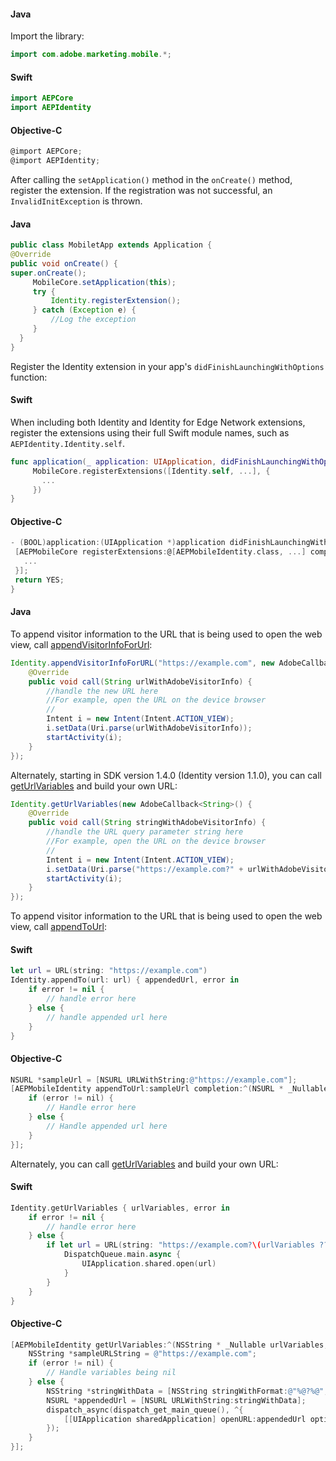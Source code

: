 <Variant platform="android" task="add" repeat="3"/>

#### Java

Import the library:

```java
import com.adobe.marketing.mobile.*;
```

<Variant platform="ios-aep" task="add" repeat="4"/>

#### Swift

```swift
import AEPCore
import AEPIdentity
```

#### Objective-C

```objectivec
@import AEPCore;
@import AEPIdentity;
```

<!-- <Variant platform="react-native" task="add" repeat="2"/>

#### JavaScript

```jsx
import {ACPIdentity} from '@adobe/react-native-acpcore';
```

<Variant platform="flutter" task="add" repeat="2"/>

#### Dart

```dart
import 'package:flutter_acpcore/flutter_acpidentity.dart';
``` -->

<Variant platform="android" task="register" repeat="3"/>

After calling the `setApplication()` method in the `onCreate()` method, register the extension. If the registration was not successful, an `InvalidInitException` is thrown.

#### Java

```java
public class MobiletApp extends Application {
@Override
public void onCreate() {
super.onCreate();
     MobileCore.setApplication(this);
     try {
         Identity.registerExtension();
     } catch (Exception e) {
         //Log the exception
     }
  }
}
```

<Variant platform="ios-aep" task="register" repeat="6"/>

Register the Identity extension in your app's `didFinishLaunchingWithOptions` function:

#### Swift

When including both Identity and Identity for Edge Network extensions, register the extensions using their full Swift module names, such as `AEPIdentity.Identity.self`.

```swift
func application(_ application: UIApplication, didFinishLaunchingWithOptions launchOptions: [UIApplication.LaunchOptionsKey: Any]?) -> Bool {
     MobileCore.registerExtensions([Identity.self, ...], {
       ...
     })
}
```

#### Objective-C

```objectivec
- (BOOL)application:(UIApplication *)application didFinishLaunchingWithOptions:(NSDictionary *)launchOptions {
 [AEPMobileCore registerExtensions:@[AEPMobileIdentity.class, ...] completion:^{
   ...
 }];
 return YES;
}
```

<!-- <Variant platform="react-native" task="register" repeat="1"/>

When using React Native, registering Identity with Mobile Core should be done in native code, which is shown under the Android and iOS tabs.

<Variant platform="flutter" task="register" repeat="1"/>

When using Flutter, registering Identity with Mobile Core should be done in native code, which is shown under the Android and iOS tabs. -->

<Variant platform="android" task="implement" repeat="5"/>

#### Java

To append visitor information to the URL that is being used to open the web view, call [appendVisitorInfoForUrl](#appendtourl-appendvisitorinfoforurl):

```java
Identity.appendVisitorInfoForURL("https://example.com", new AdobeCallback<String>() {    
    @Override    
    public void call(String urlWithAdobeVisitorInfo) {        
        //handle the new URL here        
        //For example, open the URL on the device browser        
        //        
        Intent i = new Intent(Intent.ACTION_VIEW);        
        i.setData(Uri.parse(urlWithAdobeVisitorInfo));        
        startActivity(i);    
    }
});
```

Alternately, starting in SDK version 1.4.0 (Identity version 1.1.0), you can call [getUrlVariables](#geturlvariables) and build your own URL:

```java
Identity.getUrlVariables(new AdobeCallback<String>() {    
    @Override    
    public void call(String stringWithAdobeVisitorInfo) {        
        //handle the URL query parameter string here 
        //For example, open the URL on the device browser        
        //        
        Intent i = new Intent(Intent.ACTION_VIEW);        
        i.setData(Uri.parse("https://example.com?" + urlWithAdobeVisitorInfo));        
        startActivity(i);    
    }
});
```

<Variant platform="ios-aep" task="implement" repeat="10"/>

To append visitor information to the URL that is being used to open the web view, call [appendToUrl](./api-reference.md#appendtourl-appendvisitorinfoforurl): 

#### Swift

```swift
let url = URL(string: "https://example.com")
Identity.appendTo(url: url) { appendedUrl, error in
    if error != nil {
        // handle error here
    } else {
        // handle appended url here
    }
}
```

#### Objective-C

```objectivec
NSURL *sampleUrl = [NSURL URLWithString:@"https://example.com"];
[AEPMobileIdentity appendToUrl:sampleUrl completion:^(NSURL * _Nullable appendedUrl, NSError *error) {
    if (error != nil) {
        // Handle error here
    } else {
        // Handle appended url here
    }
}];
```

Alternately, you can call [getUrlVariables](api-reference.md#geturlvariables) and build your own URL:

#### Swift

```swift
Identity.getUrlVariables { urlVariables, error in
    if error != nil {
        // handle error here
    } else {
        if let url = URL(string: "https://example.com?\(urlVariables ?? "")") {
            DispatchQueue.main.async {
                UIApplication.shared.open(url)
            }
        }
    }
}
```

#### Objective-C

```objectivec
[AEPMobileIdentity getUrlVariables:^(NSString * _Nullable urlVariables, NSError *error) {
    NSString *sampleURLString = @"https://example.com";
    if (error != nil) {
        // Handle variables being nil
    } else {
        NSString *stringWithData = [NSString stringWithFormat:@"%@?%@", sampleURLString, urlVariables];
        NSURL *appendedUrl = [NSURL URLWithString:stringWithData];
        dispatch_async(dispatch_get_main_queue(), ^{
            [[UIApplication sharedApplication] openURL:appendedUrl options:@{} completionHandler:nil];
        });
    }
}];
```

<!-- <Variant platform="react-native" task="implement" repeat="5"/>

#### JavaScript

To append visitor information to the URL that is being used to open the web view, call [appendVisitorInfoForUrl](api-reference.md#appendtourl-appendvisitorinfoforurl):

```jsx
ACPIdentity.appendVisitorInfoForURL("www.example.com").then(urlWithVistorData => console.log("Url with Visitor Data = " + urlWithVisitorData));
```

Alternately, starting with SDK version 1.0.5, you can call [getUrlVariables](api-reference.md#geturlvariables) and build your own URL:

```jsx
ACPIdentity.getUrlVariables().then(urlVariables => console.log("query params = " + urlVariables));
```

<Variant platform="flutter" task="implement" repeat="5"/>

#### Dart

To append visitor information to the URL that is being used to open the web view, call [appendVisitorInfoForUrl](api-reference.md#appendtourl-appendvisitorinfoforurl):

```dart
String result = "";

try {
  result = await FlutterACPIdentity.appendToUrl("www.example.com");
} on PlatformException {
  log("Failed to append URL");
}
```

Alternately, starting with SDK version 1.0.0-beta.1, you can call [getUrlVariables](api-reference.md#geturlvariables) and build your own URL:

```dart
String result = "";

try {
  result = await FlutterACPIdentity.urlVariables;
} on PlatformException {
  log("Failed to get url variables");
}
``` -->
